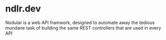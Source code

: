 # ndlr.dev
Nodular is a web API framwork, designed to automate away the tedious mundane task of building the same REST controllers that are used in every API

